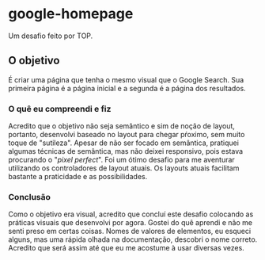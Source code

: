 # google-homepage

Um desafio feito por TOP.

## O objetivo

É criar uma página que tenha o mesmo visual que o Google Search. Sua primeira página é a página inicial e a segunda é a página dos resultados.

### O quê eu compreendi e fiz

Acredito que o objetivo não seja semântico e sim de noção de layout, portanto, desenvolvi baseado no layout para chegar pŕoximo, sem muito toque de "sutileza". Apesar de não ser focado em semântica, pratiquei algumas técnicas de semântica, mas não deixei responsivo, pois estava procurando o "*pixel perfect*".
Foi um ótimo desafio para me aventurar utilizando os controladores de layout atuais. Os layouts atuais facilitam bastante a praticidade e as possibilidades.

### Conclusão

Como o objetivo era visual, acredito que concluí este desafio colocando as práticas visuais que desenvolvi por agora. Gostei do quê aprendi e não me senti preso em certas coisas.
Nomes de valores de elementos, eu esqueci alguns, mas uma rápida olhada na documentação, descobri o nome correto. Acredito que será assim até que eu me acostume à usar diversas vezes.